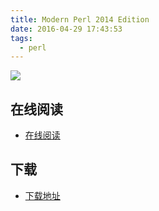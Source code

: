 ```yaml
---
title: Modern Perl 2014 Edition
date: 2016-04-29 17:43:53
tags:
  - perl
---
```


![](http://box.kancloud.cn/cover_2015-10-11_561a15706054_800x1068.png?imageMogr2/thumbnail/173x231!/interlace/1/quality/100)

<!--more-->

## 在线阅读 ##

+ [在线阅读](http://www.kancloud.cn/english/modern-perl-2014-edition)

## 下载 ##

+ [下载地址](http://www.kancloud.cn/english/modern-perl-2014-edition)
